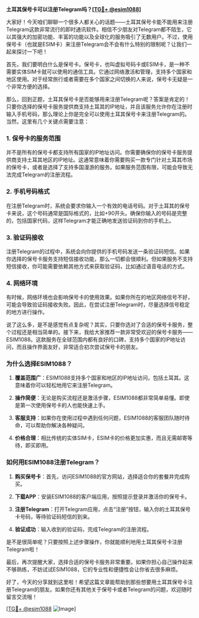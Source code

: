 **土耳其保号卡可以注册Telegram吗？[[TG💪+ @esim1088](https://t.me/s/esim1088)]**

大家好！今天咱们聊聊一个很多人都关心的话题——土耳其保号卡能不能用来注册Telegram这款非常流行的即时通讯软件。相信不少朋友对Telegram都不陌生，它以其强大的加密功能、丰富的功能以及全球化的服务吸引了无数用户。不过，使用保号卡（也就是ESIM卡）来注册Telegram会不会有什么特别的限制呢？让我们一起来探讨一下吧！

首先，我们要明白什么是保号卡。保号卡，也叫虚拟号码卡或ESIM卡，是一种不需要实体SIM卡就可以使用的通信工具。它通过网络激活和管理，支持多个国家和地区使用。对于经常旅行或者需要在多个国家之间切换的人来说，保号卡无疑是一个非常方便的选择。

那么，回到正题，土耳其保号卡是否能够用来注册Telegram呢？答案是肯定的！只要你选择的保号卡服务提供商支持土耳其的IP地址，并且该服务允许你在注册时输入手机号码，那么理论上你是完全可以使用土耳其保号卡来注册Telegram的。当然，这里有几个关键点需要注意：

### **1. 保号卡的服务范围**
并不是所有的保号卡都支持所有国家的IP地址访问。你需要确保你的保号卡服务提供商支持土耳其地区的IP地址。这通常意味着你需要购买一款专门针对土耳其市场的保号卡，或者是选择了支持多国漫游的服务。如果服务范围有限，可能会导致无法完成Telegram的注册流程。

### **2. 手机号码格式**
在注册Telegram时，系统会要求你输入一个有效的电话号码。对于土耳其的保号卡来说，这个号码通常是国际格式的，比如+90开头。确保你输入的号码是完整的，包括国家代码，这样Telegram才能正确地发送验证码到你的手机上。

### **3. 验证码接收**
注册Telegram的过程中，系统会向你提供的手机号码发送一条验证码短信。如果你选择的保号卡服务支持短信接收功能，那么一切都会很顺利。但如果服务不支持短信接收，你可能需要依赖其他方式来获取验证码，比如通过语音电话的方式。

### **4. 网络环境**
有时候，网络环境也会影响保号卡的使用效果。如果你所在的地区网络信号不好，可能会导致验证码接收失败。因此，在尝试注册Telegram时，尽量选择信号稳定的地方进行操作。

说了这么多，是不是感觉有点复杂呢？其实，只要你选对了合适的保号卡服务，整个过程还是相当简单的。接下来，我给大家推荐一款非常受欢迎的保号卡服务——ESIM1088。这款服务在全球范围内都有良好的口碑，支持多个国家的IP地址访问，而且操作界面友好，非常适合初次尝试保号卡的朋友。

### **为什么选择ESIM1088？**

1. **覆盖范围广**：ESIM1088支持多个国家和地区的IP地址访问，包括土耳其。这意味着你可以轻松地用它来注册Telegram。
   
2. **操作简便**：无论是购买流程还是激活步骤，ESIM1088都非常简单易懂。即使是第一次使用保号卡的人也能快速上手。

3. **客服支持**：如果你在使用过程中遇到任何问题，ESIM1088的客服团队随时待命，可以帮助你解决各种疑问。

4. **价格合理**：相比传统的实体SIM卡，ESIM卡的价格更加实惠，而且无需邮寄等待，即买即用。

### **如何用ESIM1088注册Telegram？**

1. **购买保号卡**：首先，访问ESIM1088的官方网站，选择适合你的套餐并完成购买。

2. **下载APP**：安装ESIM1088的客户端应用，按照提示登录并激活你的保号卡。

3. **注册Telegram**：打开Telegram应用，点击“注册”按钮，输入你的土耳其保号卡号码，等待验证码短信的到来。

4. **验证成功**：输入收到的验证码，完成Telegram的注册流程。

是不是很简单呢？只要按照上述步骤操作，你就能顺利地用土耳其保号卡注册Telegram啦！

最后，再次提醒大家，选择合适的保号卡服务非常重要。如果你担心自己操作起来不够熟练，不妨试试ESIM1088，它的专业性和便捷性会让你省去很多麻烦。

好了，今天的分享就到这里啦！希望这篇文章能帮助到那些想要用土耳其保号卡注册Telegram的朋友。如果你还有其他关于保号卡或者Telegram的问题，欢迎随时留言交流哦！

[[TG💪+ @esim1088](https://t.me/s/esim1088) ![Image](https://i.postimg.cc/4NQfJmqS/Snipaste-2025-05-13-00-14-12.png)]
